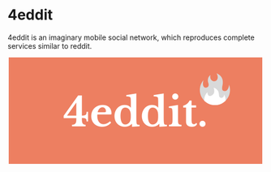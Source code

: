 # 4eddit
4eddit is an imaginary mobile social network, which reproduces complete services similar to reddit.

<p align="center">
<img src="https://github.com/araujoricardo/4eddit/blob/master/4eddit/src/img/logo.png"/>
</p>
